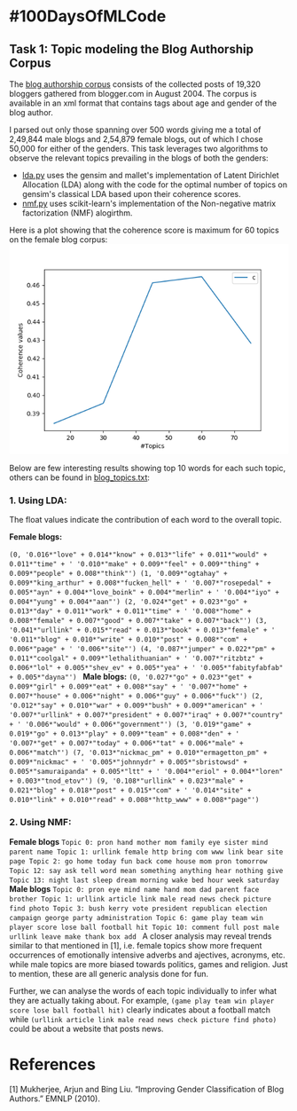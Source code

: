 # #100DaysOfMLCode

## Task 1: Topic modeling the Blog Authorship Corpus

The [blog authorship corpus](http://u.cs.biu.ac.il/~koppel/BlogCorpus.htm) consists of the collected posts of 19,320 bloggers gathered from blogger.com in August 2004. The corpus is available in an xml format that contains tags about age and gender of the blog author. 

I parsed out only those spanning over 500 words giving me a total of 2,49,844 male blogs and 2,54,879 female blogs, out of which I chose 50,000 for either of the genders. This task leverages two algorithms to observe the relevant topics prevailing in the blogs of both the genders:

* [lda.py](https://github.com/Saurav0074/100daysOfMLCode/blob/master/blog_topic_modeling/code/lda.py) uses the gensim and mallet's implementation of Latent Dirichlet Allocation (LDA) along with the code for the optimal number of topics on gensim's classical LDA based upon their coherence scores.
* [nmf.py](https://github.com/Saurav0074/100daysOfMLCode/blob/master/blog_topic_modeling/code/nmf.py) uses scikit-learn's implementation of the Non-negative matrix factorization (NMF) alogirthm. 

Here is a plot showing that the coherence score is maximum for 60 topics on the female blog corpus:
![Optimal no. of topics](/blog_topic_modeling/outputs/female_blogs.png)

Below are few interesting results showing top 10 words for each such topic, others can be found in [blog_topics.txt](https://github.com/Saurav0074/100daysOfMLCode/blob/master/blog_topic_modeling/outputs/blog_topics.txt):

### 1.  Using LDA: 

The float values indicate the contribution of each word to the overall topic.

**Female blogs:**

`(0,
 '0.016*"love" + 0.014*"know" + 0.013*"life" + 0.011*"would" + 0.011*"time" + '
 '0.010*"make" + 0.009*"feel" + 0.009*"thing" + 0.009*"people" + 0.008*"think"')
(1,
 '0.009*"ogtahay" + 0.009*"king_arthur" + 0.008*"fucken_hell" + '
 '0.007*"rosepedal" + 0.005*"ayn" + 0.004*"love_boink" + 0.004*"merlin" + '
 '0.004*"iyo" + 0.004*"yung" + 0.004*"aan"')
(2,
 '0.024*"get" + 0.023*"go" + 0.013*"day" + 0.011*"work" + 0.011*"time" + '
 '0.008*"home" + 0.008*"female" + 0.007*"good" + 0.007*"take" + 0.007*"back"')
(3,
 '0.041*"urllink" + 0.015*"read" + 0.013*"book" + 0.013*"female" + '
 '0.011*"blog" + 0.010*"write" + 0.010*"post" + 0.008*"com" + 0.006*"page" + '
 '0.006*"site"')
(4,
 '0.087*"jumper" + 0.022*"pm" + 0.011*"coolgal" + 0.009*"lethalithuanian" + '
 '0.007*"ritzbtz" + 0.006*"lol" + 0.005*"shev_ev" + 0.005*"yea" + '
 '0.005*"fabityfabfab" + 0.005*"dayna"')
`
**Male blogs:**
`(0,
 '0.027*"go" + 0.023*"get" + 0.009*"girl" + 0.009*"eat" + 0.008*"say" + '
 '0.007*"home" + 0.007*"house" + 0.006*"night" + 0.006*"guy" + 0.006*"fuck"')
 (2,
 '0.012*"say" + 0.010*"war" + 0.009*"bush" + 0.009*"american" + '
 '0.007*"urllink" + 0.007*"president" + 0.007*"iraq" + 0.007*"country" + '
 '0.006*"would" + 0.006*"government"')
 (3,
 '0.019*"game" + 0.019*"go" + 0.013*"play" + 0.009*"team" + 0.008*"den" + '
 '0.007*"get" + 0.007*"today" + 0.006*"tat" + 0.006*"male" + 0.006*"match"')
(7,
 '0.013*"nickmac_pm" + 0.010*"ermagetton_pm" + 0.009*"nickmac" + '
 '0.005*"johnnydr" + 0.005*"sbristowsd" + 0.005*"samuraipanda" + 0.005*"ltt" + '
 '0.004*"eriol" + 0.004*"loren" + 0.003*"tnod_etov"')
 (9,
 '0.108*"urllink" + 0.023*"male" + 0.021*"blog" + 0.018*"post" + 0.015*"com" + '
 '0.014*"site" + 0.010*"link" + 0.010*"read" + 0.008*"http_www" + 0.008*"page"')
`
### 2. Using NMF:
**Female blogs**
`Topic 0:
pron hand mother mom family eye sister mind parent name
Topic 1:
urllink female http bring com www link bear site page
Topic 2:
go home today fun back come house mom pron tomorrow
Topic 12:
say ask tell word mean something anything hear nothing give
Topic 13:
night last sleep dream morning wake bed hour week saturday
`
**Male blogs**
`Topic 0:
pron eye mind name hand mom dad parent face brother
Topic 1:
urllink article link male read news check picture find photo
Topic 3:
bush kerry vote president republican election campaign george party administration
Topic 6:
game play team win player score lose ball football hit
Topic 10:
comment full post male urllink leave make thank box add
`
A closer analysis may reveal trends similar to that mentioned in [1], i.e. female topics show more frequent occurrences of emotionally intensive adverbs and ajectives, acronyms, etc. while male topics are more biased towards politics, games and religion. Just to mention, these are all generic analysis done for fun.

Further, we can analyse the words of each topic individually to infer what they are actually taking about. For example, `(game play team win player score lose ball football hit)` clearly indicates about a football match while `(urllink article link male read news check picture find photo)` could be about a website that posts news.

# References
[1] Mukherjee, Arjun and Bing Liu. “Improving Gender Classification of Blog Authors.” EMNLP (2010).
